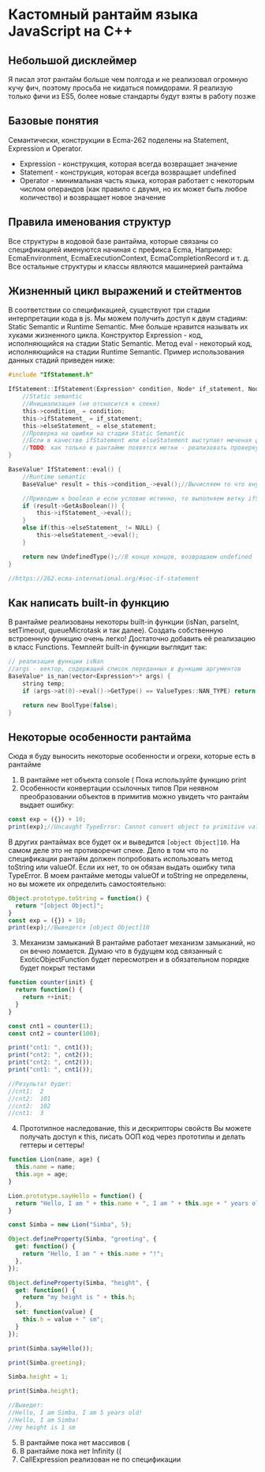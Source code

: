 # Кастомный рантайм языка JavaScript на C++

## Небольшой дисклеймер

Я писал этот рантайм больше чем полгода и не реализовал огромную кучу фич, поэтому просьба не кидаться помидорами. Я реализую только фичи из ES5, более новые стандарты будут взяты в работу позже

## Базовые понятия

Семантически, конструкции в Ecma-262 поделены на Statement, Expression и Operator.

- Expression - конструкция, которая всегда возвращает значение
- Statement - конструкция, которая всегда возвращает undefined
- Operator - минимальная часть языка, которая работает с некоторым числом операндов (как правило с двумя, но их может быть любое количество) и возвращает новое значение

## Правила именования структур

Все структуры в кодовой базе рантайма, которые связаны со спецификацией именуются начиная с префикса Ecma, Например: EcmaEnvironment, EcmaExecutionContext, EcmaCompletionRecord и т. д. Все остальные структуры и классы являются машинерией рантайма

## Жизненный цикл выражений и стейтментов
В соответствии со спецификацией, существуют три стадии интерпретации кода в js. Мы можем получить доступ к двум стадиям: Static Semantic и Runtime Semantic. Мне больше нравится называть их хуками жизненного цикла.
Конструктор Expression - код, исполняющийся на стадии Static Semantic. Метод eval - некоторый код, исполняющийся на стадии Runtime Semantic.
Пример использования данных стадий приведен ниже:

```c
#include "IfStatement.h"

IfStatement::IfStatement(Expression* condition, Node* if_statement, Node* else_statement) {
	//Static semantic
	//Инициализация (не отсносится к спеке)
	this->condition_ = condition;
	this->ifStatement_ = if_statement;
	this->elseStatement_ = else_statement;
	//Проверка на ошибки на стадии Static Semantic
	//Если в качестве ifStatement или elseStatement выступает меченая функция FunctionDeclaration, то в не строгом режиме будет ошибка типа SyntaxError
	//TODO: как только в рантайме появятся метки - реализовать проверку на этой стадии
}

BaseValue* IfStatement::eval() {
	//Runtime semantic
	BaseValue* result = this->condition_->eval();//Вычисляем то что внутри условия

	//Приводим к boolean и если условие истинно, то выполняем ветку ifStatement. Иначе - выполняем elseStatement
	if (result->GetAsBoolean()) {
		this->ifStatement_->eval();
	}
	else if(this->elseStatement_ != NULL) {
		this->elseStatement_->eval();
	}

	return new UndefinedType();//В конце концов, возвращаем undefined
}

//https://262.ecma-international.org/#sec-if-statement
```

## Как написать built-in функцию
В рантайме реализованы некоторы built-in функции (isNan, parseInt, setTimeout, queueMicrotask и так далее). Создать собственную встроенную функцию очень легко! Достаточно добавить её реализацию в класс Functions. Темплейт built-in функции выглядит так:
```c
// реализация функции isNan
//args - вектор, содержащий список переданных в функцию аргументов
BaseValue* is_nan(vector<Expression*>* args) {
	string temp;
	if (args->at(0)->eval()->GetType() == ValueTypes::NAN_TYPE) return new BoolType(true);

	return new BoolType(false);
}
```

## Некоторые особенности рантайма
Сюда я буду выносить некоторые особенности и огрехи, которые есть в рантайме

1. В рантайме нет объекта console ( Пока используйте функцию print
2. Особенности конвертации ссылочных типов
При неявном преобразовании объектов в примитив можно увидеть что рантайм выдает ошибку:
```js
const exp = ({}) + 10;
print(exp);//Uncaught TypeError: Cannot convert object to primitive value
```

В других рантаймах все будет ок и выведится ```[object Object]10```. На самом деле это не противоречит спеке. Дело в том что по спецификации рантайм должен попробовать использовать метод toString или valueOf. Если их нет, то он обязан выдать ошибку типа TypeError. В моем рантайме методы valueOf и toString не определены, но вы можете их определить самостоятельно:
```js
Object.prototype.toString = function() {
  return "[object Object]";
}
const exp = ({}) + 10;
print(exp);//Выведется [object Object]10
```
3. Механизм замыканий
В рантайме работает механизм замыканий, но он вечно ломается. Думаю что в будущем код связанный с ExoticObjectFunction будет пересмотрен и в обязательном порядке будет покрыт тестами
```js
function counter(init) {
  return function() {
    return ++init;
  }
}

const cnt1 = counter(1);
const cnt2 = counter(100);

print("cnt1: ", cnt1());
print("cnt2: ", cnt2());
print("cnt2: ", cnt2());
print("cnt1: ", cnt1());

//Результат будет:
//cnt1:  2
//cnt2:  101
//cnt2:  102
//cnt1:  3
```
4. Прототипное наследование, this и дескрипторы свойств
Вы можете получать доступ к this, писать ООП код через прототипы и делать геттеры и сеттеры!
```js
function Lion(name, age) {
  this.name = name;
  this.age = age;
}

Lion.prototype.sayHello = function() {
  return "Hello, I am " + this.name + ", I am " + this.age + " years old!";
}

const Simba = new Lion("Simba", 5);

Object.defineProperty(Simba, "greeting", {
  get: function() {
    return "Hello, I am " + this.name + "!";
  },
});

Object.defineProperty(Simba, "height", {
  get: function() {
    return "my height is " + this.h;
  },
  set: function(value) {
    this.h = value + " sm";
  }
});

print(Simba.sayHello());

print(Simba.greeting);

Simba.height = 1;

print(Simba.height);

//Выведет:
//Hello, I am Simba, I am 5 years old!
//Hello, I am Simba!
//my height is 1 sm
```
5. В рантайме пока нет массивов (
6. В рантайме пока нет Infinity ((
7. CallExpression реализован не по спецификации
